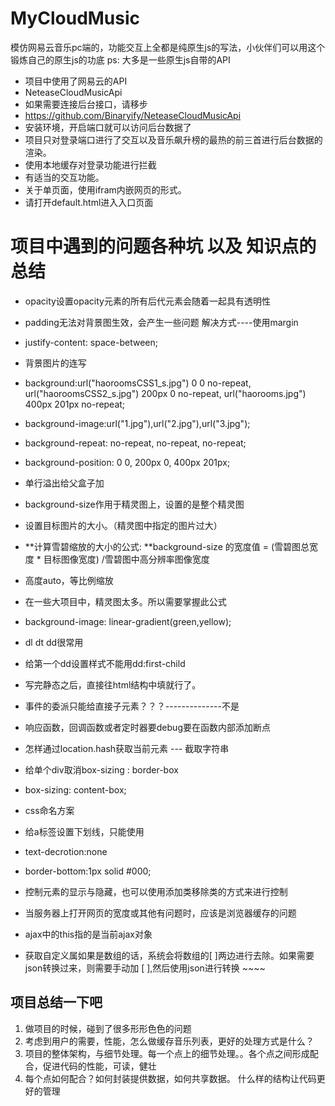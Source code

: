 # MyCloudMusic
模仿网易云音乐pc端的，功能交互上全都是纯原生js的写法，小伙伴们可以用这个锻炼自己的原生js的功底
  ps: 大多是一些原生js自带的API
  
  - 项目中使用了网易云的API
  - NeteaseCloudMusicApi
  - 如果需要连接后台接口，请移步
  - https://github.com/Binaryify/NeteaseCloudMusicApi
  - 安装环境，开启端口就可以访问后台数据了
  - 项目只对登录端口进行了交互以及音乐飙升榜的最热的前三首进行后台数据的渲染。
  - 使用本地缓存对登录功能进行拦截
  - 有适当的交互功能。
  - 关于单页面，使用ifram内嵌网页的形式。
  - 请打开default.html进入入口页面
       

# 项目中遇到的问题各种坑  以及 知识点的总结

- opacity设置opacity元素的所有后代元素会随着一起具有透明性

- padding无法对背景图生效，会产生一些问题
    解决方式----使用margin	

- justify-content: space-between;

- 背景图片的连写
- background:url("haoroomsCSS1_s.jpg") 0 0 no-repeat,
                     url("haoroomsCSS2_s.jpg") 200px 0 no-repeat,
                     url("haorooms.jpg") 400px 201px no-repeat;

- background-image:url("1.jpg"),url("2.jpg"),url("3.jpg");
- background-repeat: no-repeat, no-repeat, no-repeat;  
- background-position: 0 0, 200px 0, 400px 201px;  


- 单行溢出给父盒子加


- background-size作用于精灵图上，设置的是整个精灵图

- 设置目标图片的大小。（精灵图中指定的图片过大）
- **计算雪碧缩放的大小的公式: **background-size 的宽度值 = (雪碧图总宽度 * 目标图像宽度) /雪碧图中高分辨率图像宽度
- 高度auto，等比例缩放
- 在一些大项目中，精灵图太多。所以需要掌握此公式


- background-image: linear-gradient(green,yellow);

- dl dt dd很常用


- 给第一个dd设置样式不能用dd:first-child

- 写完静态之后，直接往html结构中填就行了。


- 事件的委派只能给直接子元素？？？--------------不是
- 响应函数，回调函数或者定时器要debug要在函数内部添加断点


- 怎样通过location.hash获取当前元素
  --- 截取字符串


- 给单个div取消box-sizing : border-box
- box-sizing: content-box;

- css命名方案

- 给a标签设置下划线，只能使用
- text-decrotion:none
- border-bottom:1px solid #000;


- 控制元素的显示与隐藏，也可以使用添加类移除类的方式来进行控制
- 当服务器上打开网页的宽度或其他有问题时，应该是浏览器缓存的问题


- ajax中的this指的是当前ajax对象

- 获取自定义属如果是数组的话，系统会将数组的[ ]两边进行去除。如果需要json转换过来，则需要手动加 [ ],然后使用json进行转换  ~~~~

## 项目总结一下吧
1. 做项目的时候，碰到了很多形形色色的问题
2. 考虑到用户的需要，性能，怎么做缓存音乐列表，更好的处理方式是什么？
3. 项目的整体架构，与细节处理。每一个点上的细节处理。。各个点之间形成配合，促进代码的性能，可读，健壮
4. 每个点如何配合？如何封装提供数据，如何共享数据。  什么样的结构让代码更好的管理	


							

